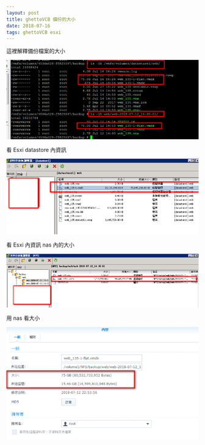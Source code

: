 ```yaml
---
layout: post
title: ghettoVCB 備份的大小
date: 2018-07-16
tags: ghettoVCB esxi
---
```


這裡解釋備份檔案的大小

<img src="/images/posts/Esxi_VCB/100.png">

看 Esxi datastore 內資訊

<img src="/images/posts/Esxi_VCB/101.png">


看 Esxi 內資訊 nas 內的大小

<img src="/images/posts/Esxi_VCB/103.png">



用 nas 看大小

<img src="/images/posts/Esxi_VCB/102.png">
